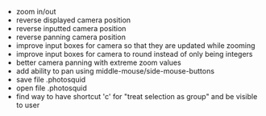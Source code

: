 + zoom in/out
+ reverse displayed camera position
+ reverse inputted camera position
+ reverse panning camera position
+ improve input boxes for camera so that they are updated while zooming
+ improve input boxes for camera to round instead of only being integers
+ better camera panning with extreme zoom values
+ add ability to pan using middle-mouse/side-mouse-buttons
+ save file .photosquid
+ open file .photosquid
+ find way to have shortcut 'c' for "treat selection as group" and be visible to user
